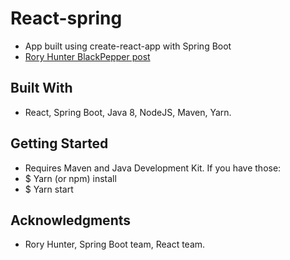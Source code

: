 # React-spring
- App built using create-react-app with Spring Boot
- [Rory Hunter BlackPepper post](https://www.blackpepper.co.uk/what-we-think/blog/using-create-react-app-with-spring)

## Built With
- React, Spring Boot, Java 8, NodeJS, Maven, Yarn.

## Getting Started
- Requires Maven and Java Development Kit. If you have those:
- $ Yarn (or npm) install
- $ Yarn start

## Acknowledgments
- Rory Hunter, Spring Boot team, React team.
